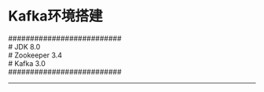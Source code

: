 # Kafka环境搭建
##########################<br/>
\#     JDK 8.0            <br/>
\#     Zookeeper 3.4      <br/>
\#     Kafka 3.0          <br/>
##########################<br/>
<hr>


